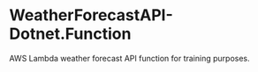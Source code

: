 # WeatherForecastAPI-Dotnet.Function
AWS Lambda weather forecast API function for training purposes.
